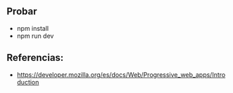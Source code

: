 

## Probar
* npm install
* npm run dev

## Referencias:
* https://developer.mozilla.org/es/docs/Web/Progressive_web_apps/Introduction